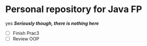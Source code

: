 # Personal repository for Java FP
yes
***Seriously though, there is nothing here***

- [ ] Finish Prac3
- [ ] Review OOP
